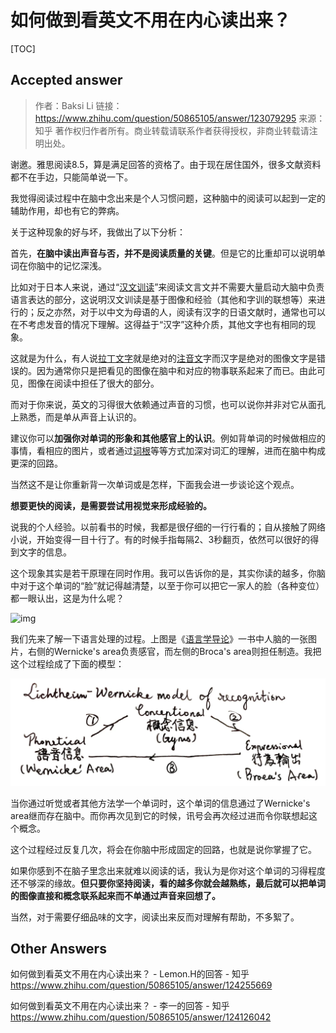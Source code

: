 # 如何做到看英文不用在内心读出来？

[TOC]



## Accepted answer
> 作者：Baksi Li
> 链接：https://www.zhihu.com/question/50865105/answer/123079295
> 来源：知乎
> 著作权归作者所有。商业转载请联系作者获得授权，非商业转载请注明出处。

谢邀。雅思阅读8.5，算是满足回答的资格了。由于现在居住国外，很多文献资料都不在手边，只能简单说一下。

我觉得阅读过程中在脑中念出来是个人习惯问题，这种脑中的阅读可以起到一定的辅助作用，却也有它的弊病。

关于这种现象的好与坏，我做出了以下分析：

首先，**在脑中读出声音与否，并不是阅读质量的关键**。但是它的比重却可以说明单词在你脑中的记忆深浅。

比如对于日本人来说，通过“[汉文训读](https://www.zhihu.com/search?q=汉文训读&search_source=Entity&hybrid_search_source=Entity&hybrid_search_extra={"sourceType"%3A"answer"%2C"sourceId"%3A123079295})”来阅读文言文并不需要大量启动大脑中负责语言表达的部分，这说明汉文训读是基于图像和经验（其他和字训的联想等）来进行的；反之亦然，对于以中文为母语的人，阅读有汉字的日语文献时，通常也可以在不考虑发音的情况下理解。这得益于“汉字”这种介质，其他文字也有相同的现象。

这就是为什么，有人说[拉丁文字](https://www.zhihu.com/search?q=拉丁文字&search_source=Entity&hybrid_search_source=Entity&hybrid_search_extra={"sourceType"%3A"answer"%2C"sourceId"%3A123079295})就是绝对的[注音文](https://www.zhihu.com/search?q=注音文&search_source=Entity&hybrid_search_source=Entity&hybrid_search_extra={"sourceType"%3A"answer"%2C"sourceId"%3A123079295})字而汉字是绝对的图像文字是错误的。因为通常你只是把看见的图像在脑中和对应的物事联系起来了而已。由此可见，图像在阅读中担任了很大的部分。

而对于你来说，英文的习得很大依赖通过声音的习惯，也可以说你并非对它从面孔上熟悉，而是单从声音上认识的。

建议你可以**加强你对单词的形象和其他感官上的认识**。例如背单词的时候做相应的事情，看相应的图片，或者通过[词根](https://www.zhihu.com/search?q=词根&search_source=Entity&hybrid_search_source=Entity&hybrid_search_extra={"sourceType"%3A"answer"%2C"sourceId"%3A123079295})等等方式加深对词汇的理解，进而在脑中构成更深的回路。

当然这不是让你重新背一次单词或是怎样，下面我会进一步谈论这个观点。

**想要更快的阅读，是需要尝试用视觉来形成经验的。**

说我的个人经验。以前看书的时候，我都是很仔细的一行行看的；自从接触了网络小说，开始变得一目十行了。有的时候手指每隔2、3秒翻页，依然可以很好的得到文字的信息。

这个现象其实是若干原理在同时作用。我可以告诉你的是，其实你读的越多，你脑中对于这个单词的“脸”就记得越清楚，以至于你可以把它一家人的脸（各种变位）都一眼认出，这是为什么呢？

![img](https://picx.zhimg.com/80/deb18c0a02c81f5bb0c9151ca0c9525c_1440w.webp?source=1940ef5c)

我们先来了解一下语言处理的过程。上图是《[语言学导论](https://www.zhihu.com/search?q=语言学导论&search_source=Entity&hybrid_search_source=Entity&hybrid_search_extra={"sourceType"%3A"answer"%2C"sourceId"%3A123079295})》一书中人脑的一张图片，右侧的Wernicke's area负责感官，而左侧的Broca's area则担任制造。我把这个过程绘成了下面的模型：

![img](../../../../Assets/Pics/7d11a80a077d4f663d3fedf77fda9cbf_1440w.webp)


当你通过听觉或者其他方法学一个单词时，这个单词的信息通过了Wernicke's area继而存在脑中。而你再次见到它的时候，讯号会再次经过进而令你联想起这个概念。

这个过程经过反复几次，将会在你脑中形成固定的回路，也就是说你掌握了它。

如果你感到不在脑子里念出来就难以阅读的话，我认为是你对这个单词的习得程度还不够深的缘故。**但只要你坚持阅读，看的越多你就会越熟练，最后就可以把单词的图像直接和概念联系起来而不单通过声音来回想了。**


当然，对于需要仔细品味的文字，阅读出来反而对理解有帮助，不多絮了。



## Other Answers

如何做到看英文不用在内心读出来？ - Lemon.H的回答 - 知乎 https://www.zhihu.com/question/50865105/answer/124255669

如何做到看英文不用在内心读出来？ - 李一的回答 - 知乎 https://www.zhihu.com/question/50865105/answer/124126042
